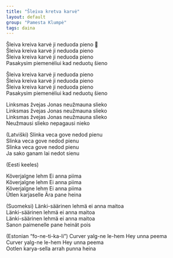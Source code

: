 ```yaml
---
title: "Šleiva kretva karvė"
layout: default  
group: "Pamesta Klumpė"
tags: daina  
---
```

Šleiva kreiva karvė ji neduoda pieno 🙁  
Šleiva kreiva karvė ji neduoda pieno  
Šleiva kreiva karvė ji neduoda pieno  
Pasakysim piemenėliui kad neduotų šieno  

Šleiva kreiva karvė ji neduoda pieno  
Šleiva kreiva karvė ji neduoda pieno  
Šleiva kreiva karvė ji neduoda pieno  
Pasakysim piemenėliui kad neduotų šieno  

Linksmas žvejas Jonas neužmauna slieko  
Linksmas žvejas Jonas neužmauna slieko  
Linksmas žvejas Jonas neužmauna slieko  
Neužmausi slieko nepagausi nieko  

(Latviški)
Slinka veca gove nedod pienu  
Slinka veca gove nedod pienu  
Slinka veca gove nedod pienu  
Ja sako ganam lai nedot sienu  

(Eesti keeles)

Kõverjalgne lehm Ei anna piima  
Kõverjalgne lehm Ei anna piima  
Kõverjalgne lehm Ei anna piima  
Ütlen karjaselle Ära pane heina  

(Suomeksi)
Länki-säärinen lehmä ei anna maitoa  
Länki-säärinen lehmä ei anna maitoa  
Länki-säärinen lehmä ei anna maitoa  
Sanon paimenelle pane heinät pois  



(Estonian “fo-ne-ti-ka-li”)
Curver yalg-ne le-hem Hey unna peema  
Curver yalg-ne le-hem Hey unna peema  
Ootlen karya-sella arrah punna heina  
